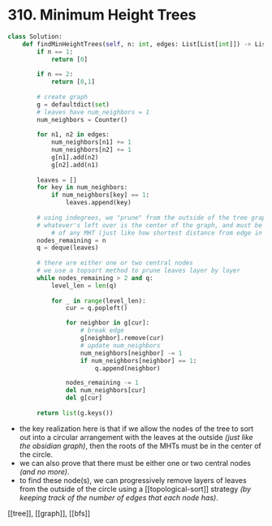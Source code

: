 # 310. Minimum Height Trees

```python
class Solution:
    def findMinHeightTrees(self, n: int, edges: List[List[int]]) -> List[int]:
        if n == 1:
            return [0]
        
        if n == 2:
            return [0,1]
        
        # create graph
        g = defaultdict(set)
        # leaves have num_neighbors = 1
        num_neighbors = Counter()
        
        for n1, n2 in edges:
            num_neighbors[n1] += 1
            num_neighbors[n2] += 1
            g[n1].add(n2)
            g[n2].add(n1)
            
        leaves = []
        for key in num_neighbors:
            if num_neighbors[key] == 1:
                leaves.append(key)
        
        # using indegrees, we "prune" from the outside of the tree graph
        # whatever's left over is the center of the graph, and must be the roots
            # of any MHT (just like how shortest distance from edge in a circle is in the center)
        nodes_remaining = n
        q = deque(leaves)
        
        # there are either one or two central nodes
        # we use a topsort method to prune leaves layer by layer
        while nodes_remaining > 2 and q:
            level_len = len(q)
            
            for _ in range(level_len):
                cur = q.popleft()

                for neighbor in g[cur]:
                    # break edge
                    g[neighbor].remove(cur)
                    # update num_neighbors
                    num_neighbors[neighbor] -= 1
                    if num_neighbors[neighbor] == 1:
                        q.append(neighbor)

                nodes_remaining -= 1
                del num_neighbors[cur]
                del g[cur]
        
        return list(g.keys())
```

- the key realization here is that if we allow the nodes of the tree to sort out into a circular arrangement with the leaves at the outside *(just like the obsidian graph)*, then the roots of the MHTs must be in the center of the circle.
- we can also prove that there must be either one or two central nodes *(and no more)*.
- to find these node(s), we can progressively remove layers of leaves from the outside of the circle using a [[topological-sort]] strategy *(by keeping track of the number of edges that each node has)*.

[[tree]], [[graph]], [[bfs]]